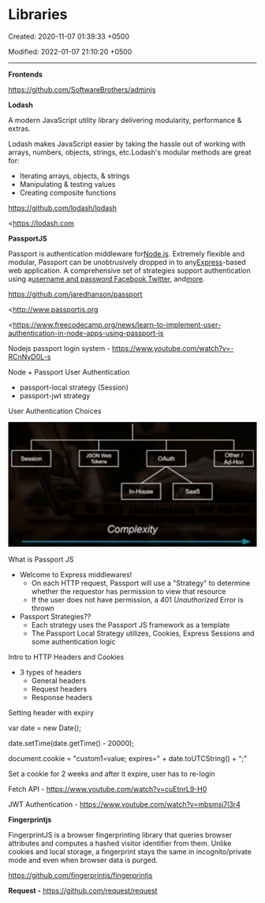 # Libraries

Created: 2020-11-07 01:39:33 +0500

Modified: 2022-01-07 21:10:20 +0500

---

**Frontends**

<https://github.com/SoftwareBrothers/adminjs>



**Lodash**

A modern JavaScript utility library delivering modularity, performance & extras.



Lodash makes JavaScript easier by taking the hassle out of working with arrays, numbers, objects, strings, etc.Lodash's modular methods are great for:
-   Iterating arrays, objects, & strings
-   Manipulating & testing values
-   Creating composite functions



<https://github.com/lodash/lodash>

<https://lodash.com



**PassportJS**

Passport is authentication middleware for[Node.js](https://nodejs.org/). Extremely flexible and modular, Passport can be unobtrusively dropped in to any[Express](https://expressjs.com/)-based web application. A comprehensive set of strategies support authentication using a[username and password](http://www.passportjs.org/docs/username-password/),[Facebook](http://www.passportjs.org/docs/facebook/),[Twitter](http://www.passportjs.org/docs/twitter/), and[more](http://www.passportjs.org/packages/).

<https://github.com/jaredhanson/passport>

<http://www.passportjs.org

<https://www.freecodecamp.org/news/learn-to-implement-user-authentication-in-node-apps-using-passport-js

Nodejs passport login system - <https://www.youtube.com/watch?v=-RCnNyD0L-s>

Node + Passport User Authentication
-   passport-local strategy (Session)
-   passport-jwt strategy



User Authentication Choices

![Kuxe/dwoo Sees ](media/Nodejs_Libraries-image1.png)



What is Passport JS
-   Welcome to Express middlewares!
    -   On each HTTP request, Passport will use a "Strategy" to determine whether the requestor has permission to view that resource
    -   If the user does not have permission, a 401 *Unauthorized* Error is thrown
-   Passport Strategies??
    -   Each strategy uses the Passport JS framework as a template
    -   The Passport Local Strategy utilizes, Cookies, Express Sessions and some authentication logic



Intro to HTTP Headers and Cookies
-   3 types of headers
    -   General headers
    -   Request headers
    -   Response headers

Setting header with expiry

var date = new Date();

date.setTime(date.getTime() - 20000);

document.cookie = "custom1=value; expires=" + date.toUTCString() + ";"

Set a cookie for 2 weeks and after it expire, user has to re-login



Fetch API - <https://www.youtube.com/watch?v=cuEtnrL9-H0>

JWT Authentication - <https://www.youtube.com/watch?v=mbsmsi7l3r4>



**Fingerprintjs**

FingerprintJS is a browser fingerprinting library that queries browser attributes and computes a hashed visitor identifier from them. Unlike cookies and local storage, a fingerprint stays the same in incognito/private mode and even when browser data is purged.



<https://github.com/fingerprintjs/fingerprintjs>



**Request -** <https://github.com/request/request>

